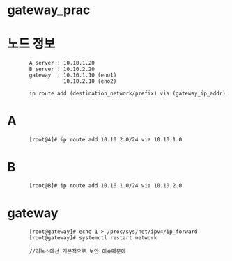 # gateway_prac

# 노드 정보

           A server : 10.10.1.20
           B server : 10.10.2.20
           gateway  : 10.10.1.10 (eno1)
                      10.10.2.10 (eno2)
          
           ip route add (destination_network/prefix) via (gateway_ip_addr)

# A
           [root@A]# ip route add 10.10.2.0/24 via 10.10.1.0
             
# B
           [root@B]# ip route add 10.10.1.0/24 via 10.10.2.0

# gateway
           [root@gateway]# echo 1 > /proc/sys/net/ipv4/ip_forward
           [root@gateway]# systemctl restart network

           //리눅스에선 기본적으로 보안 이슈때문에 
